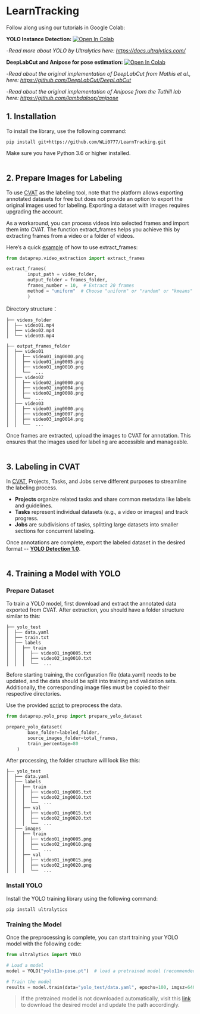 # LearnTracking

Follow along using our tutorials in Google Colab:

**YOLO Instance Detection:** [![Open In Colab](https://colab.research.google.com/assets/colab-badge.svg)](https://colab.research.google.com/drive/1ezXN6JsHfz_kCNhIaHtToSQuWV0nizmV?usp=sharing)

-*Read more about YOLO by Ultralytics here: https://docs.ultralytics.com/*

**DeepLabCut and Anipose for pose estimation:** [![Open In Colab](https://colab.research.google.com/assets/colab-badge.svg)](https://colab.research.google.com/drive/1XDvIR7-x48aLMr2n-I7WjWjT7o02WZij?usp=sharing)

-*Read about the original implementation of DeepLabCut from Mathis et al., here: https://github.com/DeepLabCut/DeepLabCut*

-*Read about the original implementation of Anipose from the Tuthill lab here: https://github.com/lambdaloop/anipose*

## 1. Installation

To install the library, use the following command:

```
pip install git+https://github.com/WLi0777/LearnTracking.git
```
    
Make sure you have Python 3.6 or higher installed.
<br><br>

## 2. Prepare Images for Labeling

To use [CVAT](https://www.cvat.ai/) as the labeling tool, note that the platform allows exporting annotated datasets for free but does not provide an option to export the original images used for labeling. Exporting a dataset with images requires upgrading the account.

As a workaround, you can process videos into selected frames and import them into CVAT. The function extract_frames helps you achieve this by extracting frames from a video or a folder of videos.

Here’s a quick [example](https://github.com/WLi0777/LearnTracking/blob/main/examples/example_video_extraction.py) of how to use extract_frames:
    
```python
from dataprep.video_extraction import extract_frames

extract_frames(
        input_path = video_folder,
        output_folder = frames_folder,
        frames_number = 10,  # Extract 20 frames
        method = "uniform"  # Choose "uniform" or "random" or "kmeans"
        )
```
    
Directory structure：

```
├── videos_folder
│  ├── video01.mp4
│  ├── video02.mp4
│  └── video03.mp4

├── output_frames_folder
│  ├── video01
│  │  ├── video01_img0000.png
│  │  ├── video01_img0005.png
│  │  ├── video01_img0010.png
│  │  └──  ...
│  ├── video02
│  │  ├── video02_img0000.png
│  │  ├── video02_img0004.png
│  │  ├── video02_img0008.png
│  │  └──  ...
│  ├── video03
│  │  ├── video03_img0000.png
│  │  ├── video03_img0007.png
│  │  ├── video03_img0014.png
│  │  └──  ...
```

Once frames are extracted, upload the images to CVAT for annotation. This ensures that the images used for labeling are accessible and manageable.
<br><br>

## 3. Labeling in CVAT

In [CVAT](https://www.cvat.ai/), Projects, Tasks, and Jobs serve different purposes to streamline the labeling process. 

- **Projects** organize related tasks and share common metadata like labels and guidelines.
- **Tasks** represent individual datasets (e.g., a video or images) and track progress.
- **Jobs** are subdivisions of tasks, splitting large datasets into smaller sections for concurrent labeling.

Once annotations are complete, export the labeled dataset in the desired format -- [**YOLO Detection 1.0**](https://docs.ultralytics.com/datasets/pose/#ultralytics-yolo-format).
<br><br>

## 4. Training a Model with YOLO

### Prepare Dataset

To train a YOLO model, first download and extract the annotated data exported from CVAT. After extraction, you should have a folder structure similar to this:

```
├── yolo_test
│  ├── data.yaml
│  ├── train.txt
│  ├── labels
│  │  ├── train
│  │  │  ├── video01_img0005.txt
│  │  │  ├── video02_img0010.txt
│  │  │  └──  ...
```

Before starting training, the configuration file (data.yaml) needs to be updated, and the data should be split into training and validation sets. Additionally, the corresponding image files must be copied to their respective directories.

Use the provided [script](https://github.com/WLi0777/LearnTracking/blob/main/examples/example_yolo_prep.py) to preprocess the data.

```python
from dataprep.yolo_prep import prepare_yolo_dataset

prepare_yolo_dataset(
        base_folder=labeled_folder,
        source_images_folder=total_frames,
        train_percentage=80
    )
```

After processing, the folder structure will look like this:

```
├── yolo_test
│  ├── data.yaml
│  ├── labels
│  │  ├── train
│  │  │  ├── video01_img0005.txt
│  │  │  ├── video02_img0010.txt
│  │  │  └──  ...
│  │  ├── val
│  │  │  ├── video01_img0015.txt
│  │  │  ├── video02_img0020.txt
│  │  │  └──  ...
│  ├── images
│  │  ├── train
│  │  │  ├── video01_img0005.png
│  │  │  ├── video02_img0010.png
│  │  │  └──  ...
│  │  ├── val
│  │  │  ├── video01_img0015.png
│  │  │  ├── video02_img0020.png
│  │  │  └──  ...
```


### Install YOLO

Install the YOLO training library using the following command:

```
pip install ultralytics
```


### Training the Model

Once the preprocessing is complete, you can start training your YOLO model with the following code:

```python
from ultralytics import YOLO

# Load a model
model = YOLO("yolo11n-pose.pt")  # load a pretrained model (recommended for training)

# Train the model
results = model.train(data="yolo_test/data.yaml", epochs=100, imgsz=640)
```

> If the pretrained model is not downloaded automatically, visit this [link](https://docs.ultralytics.com/tasks/pose/#real-world-applications) to download the desired model and update the path accordingly.










